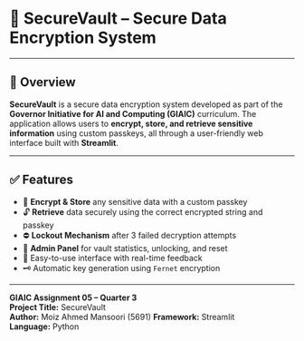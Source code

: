# 🔐 SecureVault – Secure Data Encryption System

---

## 📌 Overview

**SecureVault** is a secure data encryption system developed as part of the **Governor Initiative for AI and Computing (GIAIC)** curriculum. The application allows users to **encrypt, store, and retrieve sensitive information** using custom passkeys, all through a user-friendly web interface built with **Streamlit**.

---

## ✅ Features

- 🔐 **Encrypt & Store** any sensitive data with a custom passkey
- 🔓 **Retrieve** data securely using the correct encrypted string and passkey
- ⛔ **Lockout Mechanism** after 3 failed decryption attempts
- 🔑 **Admin Panel** for vault statistics, unlocking, and reset
- 🧠 Easy-to-use interface with real-time feedback
- 🗝️ Automatic key generation using `Fernet` encryption

---
**GIAIC Assignment 05 – Quarter 3**  
**Project Title:** SecureVault  
**Author:** Moiz Ahmed Mansoori (5691)
**Framework:** Streamlit  
**Language:** Python  
